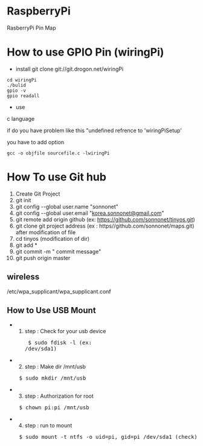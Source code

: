 # RaspberryPi

RasberryPi Pin Map


# How to use GPIO Pin (wiringPi)


* install
git clone git://git.drogon.net/wiringPi
```
cd wiringPi
./bulid
gpio -v
gpio readall
```
* use

c language

if do you have problem like this "undefined refrence to 'wiringPiSetup' 

you have to add option

```
gcc -o objfile sourcefile.c -lwiringPi
```
# How To use Git hub
1. Create Git Project
2. git init
3. git config --global user.name "sonnonet"
4. git config --global user.email "korea.sonnonet@gmail.com"
5. git remote add origin github (ex: https://github.com/sonnonet/tinyos.git)
6. git clone git project address (ex : https//github.com/sonnonet/maps.git)
after modification of file
7. cd tinyos (modification of dir)
8. git add *
9. git commit -m " commit message"
10. git push origin master

## wireless

/etc/wpa_supplicant/wpa_supplicant.conf

## How to Use USB Mount

+ 1. step : Check for your usb device
   <pre> $ sudo fdisk -l (ex: /dev/sda1) </pre>
+ 2. step : Make dir /mnt/usb
   <pre> $ sudo mkdir /mnt/usb </pre>
+ 3. step : Authorization for root
   <pre> $ chown pi:pi /mnt/usb </pre>
+ 4. step : run to mount
   <pre> $ sudo mount -t ntfs -o uid=pi, gid=pi /dev/sda1 (check) /mnt/usb 

